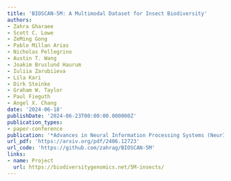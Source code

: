 ```yaml
---
title: 'BIOSCAN-5M: A Multimodal Dataset for Insect Biodiversity'
authors:
- Zahra Gharaee
- Scott C. Lowe
- ZeMing Gong
- Pablo Millan Arias
- Nicholas Pellegrino
- Austin T. Wang
- Joakim Bruslund Haurum
- Iuliia Zarubiieva
- Lila Kari
- Dirk Steinke
- Graham W. Taylor
- Paul Fieguth
- Angel X. Chang
date: '2024-06-18'
publishDate: '2024-06-23T00:00:00.000000Z'
publication_types:
- paper-conference
publication: '*Advances in Neural Information Processing Systems (NeurIPS)*'
url_pdf: 'https://arxiv.org/pdf/2406.12723'
url_code: 'https://github.com/zahrag/BIOSCAN-5M'
links:
- name: Project
  url: https://biodiversitygenomics.net/5M-insects/
---
```

